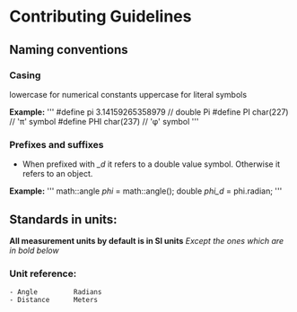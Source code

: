 ﻿# Contributing Guidelines

## Naming conventions

### Casing

lowercase for numerical constants
uppercase for literal symbols

**Example:**
'''
#define pi	3.14159265358979	// double Pi
#define PI	char(227)			// 'π' symbol
#define PHI char(237)			// 'φ' symbol
'''

### Prefixes and suffixes

* When prefixed with *_d* it refers to a double value symbol. Otherwise it refers to an object.

**Example:**
'''
math::angle *phi* = math::angle();
double *phi_d* = phi.radian;
'''



## Standards in units:
__All measurement units by default is in SI units__
_Except the ones which are in *bold* below_

### Unit reference:
	- Angle			Radians
	- Distance		Meters